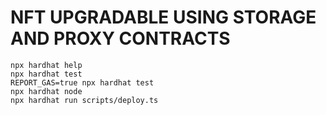 # NFT UPGRADABLE USING STORAGE AND PROXY CONTRACTS 

<!-- npm install @openzeppelin/upgradeability-tools -->




```shell
npx hardhat help
npx hardhat test
REPORT_GAS=true npx hardhat test
npx hardhat node
npx hardhat run scripts/deploy.ts
```
